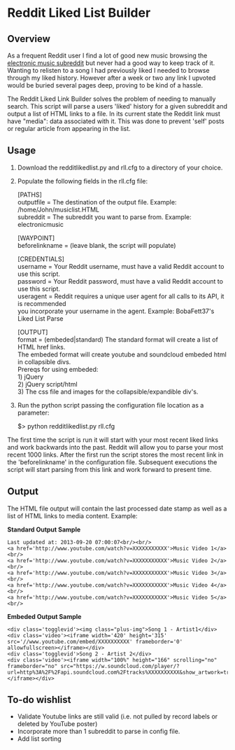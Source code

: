 Reddit Liked List Builder
=========================

Overview
--------
As a frequent Reddit user I find a lot of good new music browsing the [electronic music subreddit](http://www.reddit.com/r/electronicmusic) but never had a good way to keep track of it.  Wanting to relisten to a song I had previously liked I needed to browse through my liked history.  However after a week or two any link I upvoted would be buried several pages deep, proving to be kind of a hassle.  

The Reddit Liked Link Builder solves the problem of needing to manually search.  This script will parse a users 'liked' history for a given subreddit and output a list of HTML links to a file.  In its current state the Reddit link must have "media": data associated with it.  This was done to prevent 'self' posts or regular article from appearing in the list.

Usage
-----
1) Download the redditlikedlist.py and rll.cfg to a directory of your choice.  
2) Populate the following fields in the rll.cfg file:

    [PATHS]  
    outputfile = The destination of the output file.  Example: /home/John/musiclist.HTML  
    subreddit = The subreddit you want to parse from.  Example: electronicmusic  
    
    [WAYPOINT]  
    beforelinkname = (leave blank, the script will populate)  
    
    [CREDENTIALS]  
    username = Your Reddit username, must have a valid Reddit account to use this script.  
    password = Your Reddit password, must have a valid Reddit account to use this script.  
    useragent = Reddit requires a unique user agent for all calls to its API, it is recommended  
                you incorporate your username in the agent.  Example: BobaFett37's Liked List Parse  
    
    [OUTPUT]  
    format = (embeded|standard) The standard format will create a list of HTML href links.  
             The embeded format will create youtube and soundcloud embeded html in collapsible divs.  
             Prereqs for using embeded:  
             1) jQuery  
             2) jQuery script/html  
             3) The css file and images for the  collapsible/expandible div's.   


3) Run the python script passing the configuration file location as a parameter:

    $> python redditlikedlist.py rll.cfg

The first time the script is run it will start with your most recent liked links and work backwards into the past.  Reddit will allow you to parse your most recent 1000 links.  After the first run the script stores the most recent link in the 'beforelinkname' in the configuration file.  Subsequent executions the script will start parsing from this link and work forward to present time.

Output
------

The HTML file output will contain the last processed date stamp as well as a list of HTML links to media content.  Example:

**Standard Output Sample**

    Last updated at: 2013-09-20 07:00:07<br/><br/>
    <a href='http://www.youtube.com/watch?v=XXXXXXXXXXX'>Music Video 1</a><br/>
    <a href='http://www.youtube.com/watch?v=XXXXXXXXXXX'>Music Video 2</a><br/>
    <a href='http://www.youtube.com/watch?v=XXXXXXXXXXX'>Music Video 3</a><br/>
    <a href='http://www.youtube.com/watch?v=XXXXXXXXXXX'>Music Video 4</a><br/>
    <a href='http://www.youtube.com/watch?v=XXXXXXXXXXX'>Music Video 5</a><br/>

**Embeded Output Sample**

    <div class='togglevid'><img class="plus-img">Song 1 - Artist1</div>
    <div class='video'><iframe width='420' height='315' src='//www.youtube.com/embed/XXXXXXXXXX' frameborder='0' allowfullscreen></iframe></div>
    <div class='togglevid'>Song 2 - Artist 2</div>
    <div class='video'><iframe width="100%" height="166" scrolling="no" frameborder="no" src="https://w.soundcloud.com/player/?url=http%3A%2F%2Fapi.soundcloud.com%2Ftracks%XXXXXXXXXX&show_artwork=true"></iframe></div>


To-do wishlist
---------------
- Validate Youtube links are still valid (i.e. not pulled by record labels or deleted by YouTube poster)
- Incorporate more than 1 subreddit to parse in config file.
- Add list sorting
